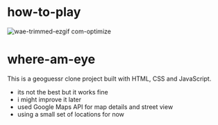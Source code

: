 # how-to-play
![wae-trimmed-ezgif com-optimize](https://github.com/user-attachments/assets/0b957fa0-5ae9-4f4b-aef2-839b452f5e7f)



# where-am-eye
This is a geoguessr clone project built with HTML, CSS and JavaScript.

+ its not the best but it works fine
+ i might improve it later
+ used Google Maps API for map details and street view
+ using a small set of locations for now

